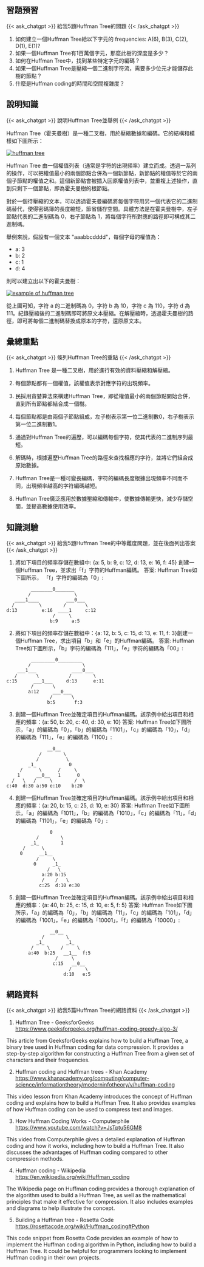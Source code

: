## 習題預習
{{< ask_chatgpt >}}
給我5題Huffman Tree的問題
{{< /ask_chatgpt >}}



1. 如何建立一個Huffman Tree給以下字元的 frequencies: A(6), B(3), C(2), D(1), E(1)?
2. 如果一個Huffman Tree有1百萬個字元，那麼此樹的深度是多少？
3. 如何在Huffman Tree中，找到某些特定字元的編碼？
4. 如果一個Huffman Tree是壓縮一個二進制字符流，需要多少位元才能儲存此樹的節點？
5. 什麼是Huffman coding的時間和空間複雜度？   

## 說明知識
{{< ask_chatgpt >}}
說明Huffman Tree並舉例
{{< /ask_chatgpt >}}



Huffman Tree（霍夫曼樹）是一種二叉樹，用於壓縮數據和編碼。它的結構和模樣如下圖所示：

[![huffman tree](https://upload.wikimedia.org/wikipedia/commons/thumb/0/02/Huffman_tree_2.svg/600px-Huffman_tree_2.svg.png)](https://en.wikipedia.org/wiki/File:Huffman_tree_2.svg)

Huffman Tree 由一個權值列表（通常是字符的出現頻率）建立而成。透過一系列的操作，可以把權值最小的兩個節點合併為一個新節點，新節點的權值等於它的兩個子節點的權值之和。這個新節點會被插入回原權值列表中，並重複上述操作，直到只剩下一個節點，即為霍夫曼樹的根節點。

對於一個待壓縮的文本，可以透過霍夫曼編碼將每個字符用另一個代表它的二進制碼替代，使得密碼簿的長度縮短，節省儲存空間。具體方法是在霍夫曼樹中，左子節點代表的二進制碼為 0，右子節點為 1，將每個字符所對應的路徑即可構成其二進制碼。

舉例來說，假設有一個文本 "aaabbcdddd"，每個字母的權值為：

- a: 3
- b: 2
- c: 1
- d: 4

則可以建立出以下的霍夫曼樹：

[![example of huffman tree](https://i.imgur.com/fOCinF1.png)](https://i.imgur.com/fOCinF1.png)

從上圖可知，字符 a 的二進制碼為 0，字符 b 為 10，字符 c 為 110，字符 d 為 111。紀錄壓縮後的二進制碼即可將原文本壓縮。在解壓縮時，透過霍夫曼樹的路徑，即可將每個二進制碼替換成原本的字符，還原原文本。   

## 彙總重點
{{< ask_chatgpt >}}
條列Huffman Tree的重點
{{< /ask_chatgpt >}}



1. Huffman Tree 是一種二叉樹，用於進行有效的資料壓縮和解壓縮。

2. 每個節點都有一個權值，該權值表示對應字符的出現頻率。

3. 民採用貪婪算法來構建Huffman Tree，即從權值最小的兩個節點開始合併，直到所有節點都結合成一個樹。

4. 每個節點都是由兩個子節點組成，左子樹表示第一位二進制數0，右子樹表示第一位二進制數1。

5. 通過對Huffman Tree的遍歷，可以編碼每個字符，使其代表的二進制序列最短。

6. 解碼時，根據遍歷Huffman Tree的路徑來查找相應的字符，並將它們組合成原始數據。

7. Huffman Tree是一種可變長編碼，字符的編碼長度根據出現頻率不同而不同，出現頻率越高的字符編碼越短。

8. Huffman Tree廣泛應用於數據壓縮和傳輸中，使數據傳輸更快，減少存儲空間，並提高數據使用效率。   

## 知識測驗
{{< ask_chatgpt >}}
給我5題Huffman Tree的中等難度問題，並在後面列出答案
{{< /ask_chatgpt >}}



1. 將如下項目的頻率存儲在數組中: {a: 5, b: 9, c: 12, d: 13, e: 16, f: 45} 創建一個Huffman Tree，並求出「f」字符的Huffman編碼。
答案: Huffman Tree如下圖所示， 「f」字符的編碼為「0」:
```
         ________0_______
        /                \
   ____1____          ___0___
  /         \        /       \
d:13         e:16  ____1     c:12
                 /     \ 
                b:9     a:5
```

2. 將如下項目的頻率存儲在數組中：{a: 12, b: 5, c: 15, d: 13, e: 11, f: 3}創建一個Huffman Tree，求出項目「b」和「e」的Huffman編碼。
答案: Huffman Tree如下圖所示，「b」字符的編碼為「111」，「e」字符的編碼為「00」:
```
         _________0_________
        /                   \
    ___1___             ____0___
   /       \           /        \
c:15      ___1___     d:13      e:11
         /       \  
        a:12     ___0___
                /       \
               b:5       f:3
```

3. 創建一個Huffman Tree並確定項目的Huffman編碼。該示例中給出項目和相應的頻率：{a: 50, b: 20, c: 40, d: 30, e: 10}
答案: Huffman Tree如下圖所示，「a」的編碼為「0」，「b」的編碼為「1101」，「c」的編碼為「10」，「d」的編碼為「111」，「e」的編碼為「1100」:
```
               __0__
            /        \
           /          \
        _1_            0
     /      \      /     \
    1      __0__   1      0
  /   \   /     \        /  \
c:40  d:30 a:50 e:10    b:20
```

4. 創建一個Huffman Tree並確定項目的Huffman編碼。該示例中給出項目和相應的頻率：{a: 20, b: 15, c: 25, d: 10, e: 30}
答案: Huffman Tree如下圖所示，「a」的編碼為「1011」，「b」的編碼為「1010」，「c」的編碼為「11」，「d」的編碼為「1101」，「e」的編碼為「0」:
```
                0
           /        \
         _1_        1
      /      \      
     0      __1__   
           /     \  
          0      _1_
               /   \
             a:20 b:15
             /    /   \
            c:25  d:10 e:30
```

5. 創建一個Huffman Tree並確定項目的Huffman編碼。該示例中給出項目和相應的頻率：{a: 40, b: 25, c: 15, d: 10, e: 5, f: 5}
答案: Huffman Tree如下圖所示，「a」的編碼為「0」，「b」的編碼為「11」，「c」的編碼為「101」，「d」的編碼為「1001」，「e」的編碼為「10001」，「f」的編碼為「10000」:
```
                __0__
             /        \
           _1_        _1_
         /     \    /     \
        a:40  b:25   __1__  f:5
                  /     \
                 c:15   __0__
                       /     \
                     d:10   e:5
```   

## 網路資料
{{< ask_chatgpt >}}
給我5篇Huffman Tree的網路資料
{{< /ask_chatgpt >}}



1. Huffman Tree - GeeksforGeeks
https://www.geeksforgeeks.org/huffman-coding-greedy-algo-3/

This article from GeeksforGeeks explains how to build a Huffman Tree, a binary tree used in Huffman coding for data compression. It provides a step-by-step algorithm for constructing a Huffman Tree from a given set of characters and their frequencies.

2. Huffman coding and Huffman trees - Khan Academy
https://www.khanacademy.org/computing/computer-science/informationtheory/moderninfotheory/v/huffman-coding

This video lesson from Khan Academy introduces the concept of Huffman coding and explains how to build a Huffman Tree. It also provides examples of how Huffman coding can be used to compress text and images.

3. How Huffman Coding Works - Computerphile
https://www.youtube.com/watch?v=JsTptu56GM8

This video from Computerphile gives a detailed explanation of Huffman coding and how it works, including how to build a Huffman Tree. It also discusses the advantages of Huffman coding compared to other compression methods.

4. Huffman coding - Wikipedia
https://en.wikipedia.org/wiki/Huffman_coding

The Wikipedia page on Huffman coding provides a thorough explanation of the algorithm used to build a Huffman Tree, as well as the mathematical principles that make it effective for compression. It also includes examples and diagrams to help illustrate the concept.

5. Building a Huffman tree - Rosetta Code
https://rosettacode.org/wiki/Huffman_coding#Python

This code snippet from Rosetta Code provides an example of how to implement the Huffman coding algorithm in Python, including how to build a Huffman Tree. It could be helpful for programmers looking to implement Huffman coding in their own projects.   

